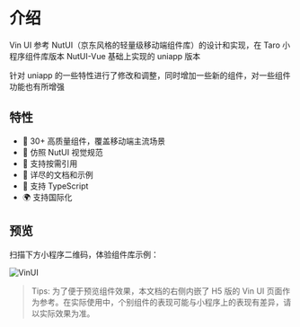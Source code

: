 # 介绍

Vin UI 参考 NutUI（京东风格的轻量级移动端组件库）的设计和实现，在 Taro 小程序组件库版本 NutUI-Vue 基础上实现的 uniapp 版本

针对 uniapp 的一些特性进行了修改和调整，同时增加一些新的组件，对一些组件功能也有所增强

## 特性

- 🚀 30+ 高质量组件，覆盖移动端主流场景
- 📖 仿照 NutUI 视觉规范
- 🍭 支持按需引用
- 📖 详尽的文档和示例
- 💪 支持 TypeScript
- 🌍 支持国际化

## 预览

扫描下方小程序二维码，体验组件库示例：

![VinUI](/images/qrcode.jpg)

> Tips: 为了便于预览组件效果，本文档的右侧内嵌了 H5 版的 Vin UI 页面作为参考。在实际使用中，个别组件的表现可能与小程序上的表现有差异，请以实际效果为准。
